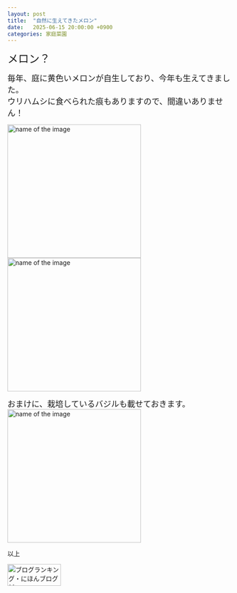 ```yaml
---
layout: post
title:  "自然に生えてきたメロン"
date:   2025-06-15 20:00:00 +0900
categories: 家庭菜園
---
```



<font size="5" face="ＭＳ ゴシック">メロン？</font>

<font size="4" face="ＭＳ ゴシック">毎年、庭に黄色いメロンが自生しており、今年も生えてきました。<br>ウリハムシに食べられた痕もありますので、間違いありません！</font>

<img src="https://se8move.github.io/blog/img/IMG_6119.JPG" alt="name of the image" width="300" height="auto">
<br>
<img src="https://se8move.github.io/blog/img/IMG_6119.JPG" alt="name of the image" width="300" height="auto">
<br>

<font size="4" face="ＭＳ ゴシック">おまけに、栽培しているバジルも載せておきます。</font><br>
<img src="https://se8move.github.io/blog/img/IMG_6123.JPG" alt="name of the image" width="300" height="auto">


以上  

<a href="https://blogmura.com/ranking/in?p_cid=11125410" target="_blank"><img src="https://b.blogmura.com/banner-blogmura-portfolio.svg" width="120" height="49" border="0" alt="ブログランキング・にほんブログ村へ" /></a>
